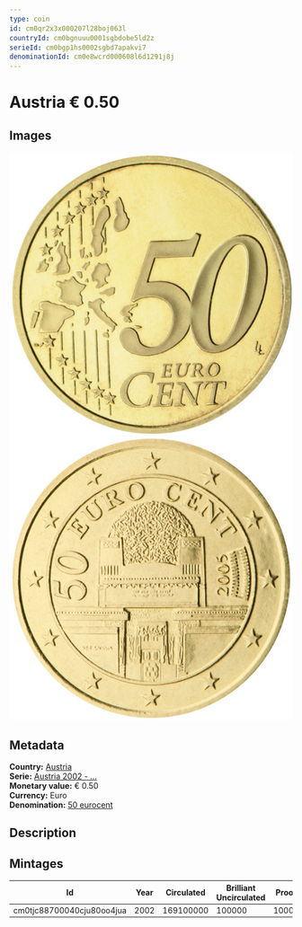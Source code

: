 ```yaml
---
type: coin
id: cm0qr2x3x000207l28boj063l
countryId: cm0bgnuuu0001sgbdobe5ld2z
serieId: cm0bgp1hs0002sgbd7apakvi7
denominationId: cm0e8wcrd000608l6d1291j8j
---
```


# Austria € 0.50

## Images

![Front image](../../../img/common-2002-050.png) ![Back image](img/austria-2002-050.png)

## Metadata

**Country:** [Austria](../index.md)\
**Serie:** [Austria 2002 - ...](index.md)\
**Monetary value:** € 0.50\
**Currency:** Euro\
**Denomination:** [50 eurocent](../../Denominations/50-eurocent.md)

## Description

## Mintages

| Id                        | Year | Circulated | Brilliant Uncirculated | Proof |
| ------------------------- | ---- | ---------- | ---------------------- | ----- |
| cm0tjc88700040cju80oo4jua | 2002 | 169100000  | 100000                 | 10000 |
